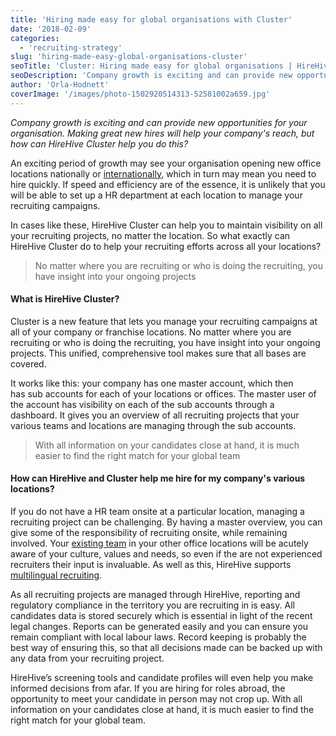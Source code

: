 ```yaml
---
title: 'Hiring made easy for global organisations with Cluster'
date: '2018-02-09'
categories:
  - 'recruiting-strategy'
slug: 'hiring-made-easy-global-organisations-cluster'
seoTitle: 'Cluster: Hiring made easy for global organisations | HireHive ATS'
seoDescription: 'Company growth is exciting and can provide new opportunities for your organisation. How can HireHive Cluster help you make great new hires?'
author: 'Orla-Hodnett'
coverImage: '/images/photo-1502920514313-52581002a659.jpg'
---
```


_Company growth is exciting and can provide new opportunities for your organisation. Making great new hires will help your company's reach, but how can HireHive Cluster help you do this?_

An exciting period of growth may see your organisation opening new office locations nationally or [internationally](https://hirehive.com/know-hiring-abroad/), which in turn may mean you need to hire quickly. If speed and efficiency are of the essence, it is unlikely that you will be able to set up a HR department at each location to manage your recruiting campaigns.

In cases like these, HireHive Cluster can help you to maintain visibility on all your recruiting projects, no matter the location. So what exactly can HireHive Cluster do to help your recruiting efforts across all your locations?

> No matter where you are recruiting or who is doing the recruiting, you have insight into your ongoing projects

#### **What is HireHive Cluster?**

Cluster is a new feature that lets you manage your recruiting campaigns at all of your company or franchise locations. No matter where you are recruiting or who is doing the recruiting, you have insight into your ongoing projects. This unified, comprehensive tool makes sure that all bases are covered.

It works like this: your company has one master account, which then has sub accounts for each of your locations or offices. The master user of the account has visibility on each of the sub accounts through a dashboard. It gives you an overview of all recruiting projects that your various teams and locations are managing through the sub accounts.

> With all information on your candidates close at hand, it is much easier to find the right match for your global team

#### **How can HireHive and Cluster help me hire for my company's various locations?**

If you do not have a HR team onsite at a particular location, managing a recruiting project can be challenging. By having a master overview, you can give some of the responsibility of recruiting onsite, while remaining involved. Your [existing team](https://hirehive.com/employee-referrals-rewards-program/) in your other office locations will be acutely aware of your culture, values and needs, so even if the are not experienced recruiters their input is invaluable. As well as this, HireHive supports [multilingual recruiting](https://hirehive.com/recruiting-features/multilingual-hiring/).

As all recruiting projects are managed through HireHive, reporting and regulatory compliance in the territory you are recruiting in is easy. All candidates data is stored securely which is essential in light of the recent legal changes. Reports can be generated easily and you can ensure you remain compliant with local labour laws. Record keeping is probably the best way of ensuring this, so that all decisions made can be backed up with any data from your recruiting project.

HireHive’s screening tools and candidate profiles will even help you make informed decisions from afar. If you are hiring for roles abroad, the opportunity to meet your candidate in person may not crop up. With all information on your candidates close at hand, it is much easier to find the right match for your global team.
